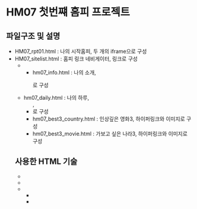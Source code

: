 # HM07 첫번쨰 홈피 프로젝트

## 파일구조 및 설명
- HM07_rpt01.html : 나의 시작홈피, 두 개의 iframe으로 구성
- HM07_sitelist.html : 홈피 링크 네비게이터, 링크로 구성
  -  - hm07_info.html : 나의 소개, <p>로 구성
  - hm07_daily.html : 나의 하루, <ul>, <li>로 구성
  -  hm07_best3_country.html : 인상깊은 영화3, 하이퍼링크와 이미지로 구성
  -  hm07_best3_movie.html : 가보고 싶은 나라3, 하이퍼링크와 이미지로 구성
## 사용한 HTML 기술
- <a href>
- <img>
- <ul>
- <li>
